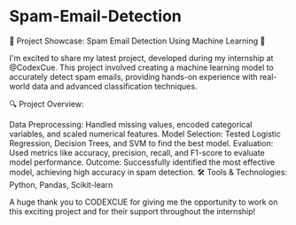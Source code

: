 # Spam-Email-Detection
🚀 Project Showcase: Spam Email Detection Using Machine Learning 📧

I'm excited to share my latest project, developed during my internship at @CodexCue. This project involved creating a machine learning model to accurately detect spam emails, providing hands-on experience with real-world data and advanced classification techniques.

🔍 Project Overview:

Data Preprocessing: Handled missing values, encoded categorical variables, and scaled numerical features.
Model Selection: Tested Logistic Regression, Decision Trees, and SVM to find the best model.
Evaluation: Used metrics like accuracy, precision, recall, and F1-score to evaluate model performance.
Outcome: Successfully identified the most effective model, achieving high accuracy in spam detection.
🛠 Tools & Technologies: Python, Pandas, Scikit-learn

A huge thank you to CODEXCUE for giving me the opportunity to work on this exciting project and for their support throughout the internship!



